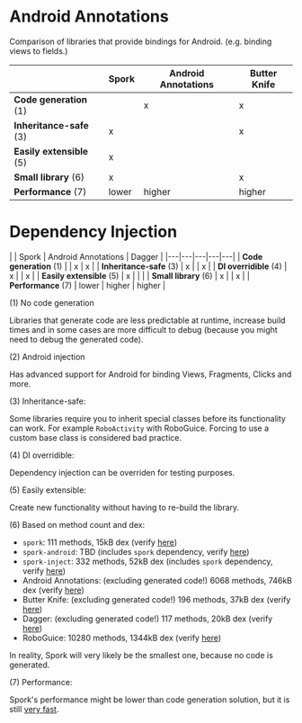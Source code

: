 # Android Annotations

Comparison of libraries that provide bindings for Android.
(e.g. binding views to fields.)

|   | Spork | Android Annotations | Butter Knife |
|---|---|---|---|
| **Code generation** (1) |  | x | x |
| **Inheritance-safe** (3) | x |  | x |
| **Easily extensible** (5) | x |  |  |
| **Small library** (6) | x |  | x |
| **Performance** (7) | lower | higher | higher |


# Dependency Injection

|   | Spork | Android Annotations | Dagger |
|---|---|---|---|---|
| **Code generation** (1) |  | x | x |
| **Inheritance-safe** (3) | x |  | x |
| **DI overridible** (4) | x |  | x |
| **Easily extensible** (5) | x |  |  |
| **Small library** (6) | x |  | x |
| **Performance** (7) | lower | higher | higher |



(1) No code generation

Libraries that generate code are less predictable at runtime, increase build times and in some cases are more difficult to debug (because you might need to debug the generated code).

(2) Android injection

Has advanced support for Android for binding Views, Fragments, Clicks and more.

(3) Inheritance-safe:

Some libraries require you to inherit special classes before its functionality can work. For example `RoboActivity` with RoboGuice. Forcing to use a custom base class is considered bad practice.

(4) DI overridible:

Dependency injection can be overriden for testing purposes.

(5) Easily extensible:

Create new functionality without having to re-build the library.

(6) Based on method count and dex:

- `spork`: 111 methods, 15kB dex (verify [here](http://www.methodscount.com/?lib=com.bytewelder.spork%3Aspork%3A4.0.0))
- `spork-android`: TBD (includes `spork` dependency, verify [here](http://www.methodscount.com/?lib=com.bytewelder.spork%3Aspork-android%3A4.0.0))
- `spork-inject`: 332 methods, 52kB dex (includes `spork` dependency, verify [here](http://www.methodscount.com/?lib=com.bytewelder.spork%3Aspork-inject%3A4.0.0))
- Android Annotations: (excluding generated code!) 6068 methods, 746kB dex (verify [here](http://www.methodscount.com/?lib=org.androidannotations%3Aandroidannotations%3A4.3.0))
- Butter Knife: (excluding generated code!) 196 methods, 37kB dex (verify [here](http://www.methodscount.com/?lib=com.jakewharton%3Abutterknife%3A8.3.0))
- Dagger: (excluding generated code!) 117 methods, 20kB dex (verify [here](http://www.methodscount.com/?lib=com.google.dagger%3Adagger%3A2.1))
- RoboGuice: 10280 methods, 1344kB dex (verify [here](http://www.methodscount.com/?lib=org.roboguice%3Aroboguice%3A4.0.0))

In reality, Spork will very likely be the smallest one, because no code is generated.

(7) Performance:

Spork's performance might be lower than code generation solution, but it is still [very fast](Performance).